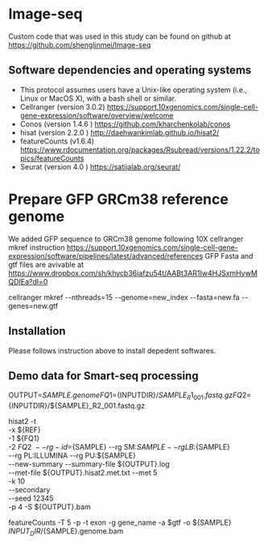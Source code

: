 # Image-seq

Custom code that was used in this study can be found on github at https://github.com/shenglinmei/Image-seq


## Software dependencies and operating systems 

- This protocol assumes users have a Unix-like operating system (i.e., Linux or MacOS X), with a bash shell or similar.
- Cellranger (version 3.0.2) https://support.10xgenomics.com/single-cell-gene-expression/software/overview/welcome
- Conos (version 1.4.6 ) https://github.com/kharchenkolab/conos
- hisat (version 2.2.0 ) http://daehwankimlab.github.io/hisat2/
- featureCounts (v1.6.4) https://www.rdocumentation.org/packages/Rsubread/versions/1.22.2/topics/featureCounts
- Seurat (version 4.0 ) https://satijalab.org/seurat/


# Prepare GFP GRCm38 reference genome
We added GFP sequence to GRCm38 genome following 10X cellranger mkref instruction
https://support.10xgenomics.com/single-cell-gene-expression/software/pipelines/latest/advanced/references
GFP Fasta and gtf files are avivable at https://www.dropbox.com/sh/khycb36iafzu54t/AABt3AR1Iw4HJSxmHywMQDIEa?dl=0 

cellranger mkref --nthreads=15 --genome=new_index --fasta=new.fa --genes=new.gtf


## Installation 
Please follows instruction above to install depedent softwares.  

## Demo data for Smart-seq processing 

OUTPUT=${SAMPLE}.genome
FQ1=${INPUTDIR}/${SAMPLE}_R1_001.fastq.gz
FQ2=${INPUTDIR}/${SAMPLE}_R2_001.fastq.gz

hisat2 -t \
      -x ${REF} \
      -1 ${FQ1} \
      -2 ${FQ2} \
      --rg-id=${SAMPLE} --rg SM:${SAMPLE} --rg LB:${SAMPLE} \
      --rg PL:ILLUMINA --rg PU:${SAMPLE} \
      --new-summary --summary-file ${OUTPUT}.log \
      --met-file ${OUTPUT}.hisat2.met.txt --met 5 \
      -k 10 \
      --secondary \
      --seed 12345 \
      -p 4 -S ${OUTPUT}.bam

featureCounts -T 5 -p -t exon -g gene_name  -a $gtf -o  ${SAMPLE}  ${INPUT_DIR}/${SAMPLE}.genome.bam


